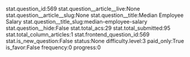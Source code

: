 stat.question_id:569
stat.question__article__live:None
stat.question__article__slug:None
stat.question__title:Median Employee Salary
stat.question__title_slug:median-employee-salary
stat.question__hide:False
stat.total_acs:29
stat.total_submitted:95
stat.total_column_articles:1
stat.frontend_question_id:569
stat.is_new_question:False
status:None
difficulty.level:3
paid_only:True
is_favor:False
frequency:0
progress:0
